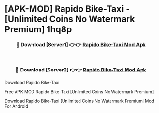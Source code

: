 # [APK-MOD] Rapido  Bike-Taxi - [Unlimited Coins No Watermark Premium] 1hq8p



<div align="center">
<h3>🔴 Download [Server1] 👉👉 <a href="https://momento.my/?title=Rapido__Bike-Taxi">Rapido  Bike-Taxi Mod Apk</a></h3><br>

<h3>🔴 Download [Server2] 👉👉 <a href="https://momento.my/?title=Rapido__Bike-Taxi">Rapido  Bike-Taxi Mod Apk</a></h3>
</div>



Download Rapido  Bike-Taxi 

Free APK MOD Rapido  Bike-Taxi [Unlimited Coins No Watermark Premium]

Download Rapido  Bike-Taxi [Unlimited Coins No Watermark Premium] Mod For Android
